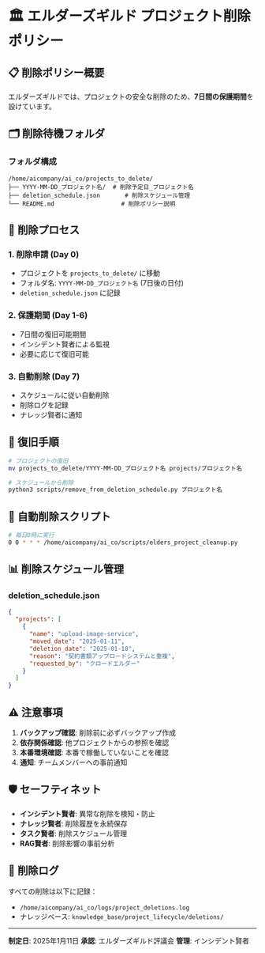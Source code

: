 # 🏛️ エルダーズギルド プロジェクト削除ポリシー

## 📋 削除ポリシー概要

エルダーズギルドでは、プロジェクトの安全な削除のため、**7日間の保護期間**を設けています。

## 🗂️ 削除待機フォルダ

### フォルダ構成
```
/home/aicompany/ai_co/projects_to_delete/
├── YYYY-MM-DD_プロジェクト名/  # 削除予定日_プロジェクト名
├── deletion_schedule.json       # 削除スケジュール管理
└── README.md                   # 削除ポリシー説明
```

## 📅 削除プロセス

### 1. **削除申請** (Day 0)
- プロジェクトを `projects_to_delete/` に移動
- フォルダ名: `YYYY-MM-DD_プロジェクト名` (7日後の日付)
- `deletion_schedule.json` に記録

### 2. **保護期間** (Day 1-6)
- 7日間の復旧可能期間
- インシデント賢者による監視
- 必要に応じて復旧可能

### 3. **自動削除** (Day 7)
- スケジュールに従い自動削除
- 削除ログを記録
- ナレッジ賢者に通知

## 🔄 復旧手順

```bash
# プロジェクトの復旧
mv projects_to_delete/YYYY-MM-DD_プロジェクト名 projects/プロジェクト名

# スケジュールから削除
python3 scripts/remove_from_deletion_schedule.py プロジェクト名
```

## 🤖 自動削除スクリプト

```bash
# 毎日0時に実行
0 0 * * * /home/aicompany/ai_co/scripts/elders_project_cleanup.py
```

## 📊 削除スケジュール管理

### deletion_schedule.json
```json
{
  "projects": [
    {
      "name": "upload-image-service",
      "moved_date": "2025-01-11",
      "deletion_date": "2025-01-18",
      "reason": "契約書類アップロードシステムと重複",
      "requested_by": "クロードエルダー"
    }
  ]
}
```

## ⚠️ 注意事項

1. **バックアップ確認**: 削除前に必ずバックアップ作成
2. **依存関係確認**: 他プロジェクトからの参照を確認
3. **本番環境確認**: 本番で稼働していないことを確認
4. **通知**: チームメンバーへの事前通知

## 🛡️ セーフティネット

- **インシデント賢者**: 異常な削除を検知・防止
- **ナレッジ賢者**: 削除履歴を永続保存
- **タスク賢者**: 削除スケジュール管理
- **RAG賢者**: 削除影響の事前分析

## 📝 削除ログ

すべての削除は以下に記録：
- `/home/aicompany/ai_co/logs/project_deletions.log`
- ナレッジベース: `knowledge_base/project_lifecycle/deletions/`

---
**制定日**: 2025年1月11日
**承認**: エルダーズギルド評議会
**管理**: インシデント賢者
